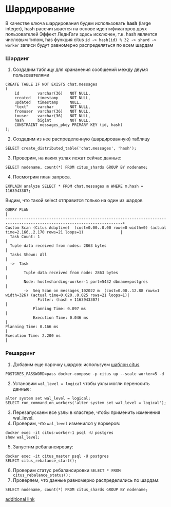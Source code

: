 # Шардирование
В качестве ключа шардирования будем использовать **hash** (large integer), 
hash рассчитывается на основе идентификаторов двух пользователей
Эффект ЛедиГаги здесь исключен, т.к. hash является числовым типом, has функция citus `id -> hash(id) % 32 -> shard -> worker` 
записи будут равномерно распределяться по всем шардам

### Шардинг
1) Создадим таблицу для хрананения сообщений между двумя пользователями
```CREATE TABLE IF NOT EXISTS chat.messages
CREATE TABLE IF NOT EXISTS chat.messages
(
    id        varchar(36)   NOT NULL,
    created   timestamp     NOT NULL,
    updated   timestamp     NULL,
    "text"    varchar       NOT NULL,
    fromuser  varchar(36)   NOT NULL,
    touser    varchar(36)   NOT NULL,
    hash      bigint        NOT NULL,
    CONSTRAINT messages_pkey PRIMARY KEY (id, hash)
);
```
2) Создадим из нее распределенную (шардированную) таблицу

`SELECT create_distributed_table('chat.messages', 'hash');`

3) Проверим, на каких узлах лежат сейчас данные:

`SELECT nodename, count(*) FROM citus_shards GROUP BY nodename;`

4) Посмотрим план запроса.

```
EXPLAIN analyze SELECT * FROM chat.messages m WHERE m.hash = 1163943307;
```
Видим, что такой select отправится только на один из шардов
```
QUERY PLAN                                                                                                               |
-------------------------------------------------------------------------------------------------------------------------+
Custom Scan (Citus Adaptive)  (cost=0.00..0.00 rows=0 width=0) (actual time=2.166..2.170 rows=21 loops=1)                |
  Task Count: 1                                                                                                          |
  Tuple data received from nodes: 2863 bytes                                                                             |
  Tasks Shown: All                                                                                                       |
  ->  Task                                                                                                               |
        Tuple data received from node: 2863 bytes                                                                        |
        Node: host=sharding-worker-1 port=5432 dbname=postgres                                                           |
        ->  Seq Scan on messages_102022 m  (cost=0.00..12.88 rows=1 width=326) (actual time=0.020..0.025 rows=21 loops=1)|
              Filter: (hash = 1163943307)                                                                                |
            Planning Time: 0.097 ms                                                                                      |
            Execution Time: 0.046 ms                                                                                     |
Planning Time: 0.166 ms                                                                                                  |
Execution Time: 2.200 ms                                                                                                 |                                                                       
```

### Решардинг
1) Добавим еще парочку шардов: 
используем [шаблон citus](https://github.com/citusdata/tools/blob/develop/packaging_automation/templates/docker/latest/docker-compose.tmpl.yml)

`POSTGRES_PASSWORD=pass docker-compose -p citus up --scale worker=5 -d`

2) Установим `wal_level = logical` чтобы узлы могли переносить данные:
```
alter system set wal_level = logical; 
SELECT run_command_on_workers('alter system set wal_level = logical');
```
3) Перезапускаем все узлы в кластере, чтобы применить изменения wal_level.
4) Проверим, что `wal_level` изменился у воркеров:
```
docker exec -it citus-worker-1 psql -U postgres
show wal_level;
```
5) Запустим ребалансировку:
```
docker exec -it citus_master psql -U postgres
SELECT citus_rebalance_start();
```
6) Проверим статус ребалансировки `SELECT * FROM citus_rebalance_status();`
7) Проверяем, что данные равномерно распределились по шардам:
```
SELECT nodename, count(*) FROM citus_shards GROUP BY nodename;
```

[additional link](https://github.com/a-poliakov/highload-arch-examples/tree/main/sharding/postgres)